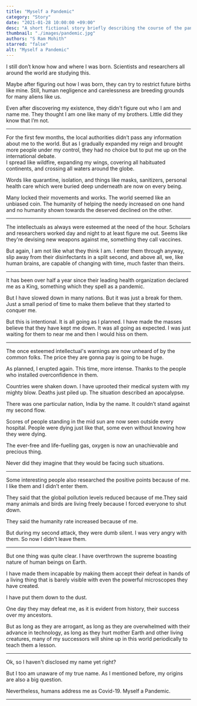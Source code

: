 ```yaml
---
title: "Myself a Pandemic"
category: "Story"
date: "2021-01-28 10:00:00 +09:00"
desc: "A short fictional story briefly describing the course of the pandemic, the narrator being Covid itself."
thumbnail: "./images/pandemic.jpg"
authors: "S Ram Mohith"
starred: "false"
alt: "Myself a Pandemic"
---
```


I still don’t know how and where I was born. Scientists and researchers all around the world are studying this.                     

Maybe after figuring out how I was born, they can try to restrict future births like mine. Still, human negligence and carelessness are breeding grounds for many aliens like us.                                                                

Even after discovering my existence, they didn't figure out who I am and name me. They thought I am one like many of my brothers. Little did they know that I’m not.                                                                
*****

For the first few months, the local authorities didn’t pass any information about me to the world. But as I gradually expanded my reign and brought more people under my control, they had no choice but to put me up on the international debate.                                       
I spread like  wildfire, expanding my wings, covering all habituated continents, and crossing all waters around the globe.   

Words like quarantine, isolation, and things like masks, sanitizers,  personal health care which were buried deep underneath are now on every being.                                                   

Many locked their movements and works. The world seemed like an unbiased coin. The humanity of helping the needy increased on one hand and no humanity shown towards the deserved declined on the other. 

*****  

The intellectuals as always were esteemed at the need of the hour.  Scholars and researchers worked day and night to at least figure me out. Seems like they're devising new weapons against me, something they call vaccines.                 

But again, I am not like what they think I am. I enter them through anyway, slip away from their disinfectants in a split second, and above all, we, like human brains, are capable of changing with time, much faster than theirs.                  

*****

It has been over half a year since their leading health organization declared me as a King, something which they spell as a pandemic.                        

But I have slowed down in many nations. But it was just a break for them. Just a small period of time to make them believe that they started to conquer me.                         

But this is intentional. It is all going as I planned. I have made the masses believe that they have kept me down. It was all going as expected. I was just waiting for them to near me and then I would hiss on them.

*****                       

The once esteemed intellectual's warnings are now unheard of by the common folks. The price they are gonna pay is going to be huge.                

As planned, I erupted again. This time, more intense. Thanks to the people who installed overconfidence in them.      

Countries were shaken down. I have uprooted their medical system with my mighty blow. Deaths just piled up. The situation described  an apocalypse.            

There was one particular nation, India by the name. It couldn’t stand against my second flow.                

Scores of people standing in the mid sun are now seen outside every hospital. People were dying just like that, some even without knowing how they were dying.                         

The ever-free and life-fuelling gas, oxygen is now an unachievable and precious thing.                 

Never did they imagine that they would be facing such situations.

*****               

Some interesting people also researched the positive points because  of me. I like them and I didn’t enter them.             

They said that the global pollution levels reduced because of me.They said many animals and birds are living freely because I  forced everyone to shut down.                

They said the humanity rate increased because of me.                     

But during my second attack, they were dumb silent. I was very angry with them. So now I didn’t leave them.

*****

But one thing was quite clear. I have overthrown the supreme  boasting nature of human beings on Earth.             

I have made them incapable by making them accept their defeat in hands of a living thing that is barely visible with even the powerful microscopes they have created.                          

I have put them down to the dust.                        

One day they may defeat me, as it is evident from history, their success over my ancestors.                              

But as long as they are arrogant, as long as they are overwhelmed with their advance in technology, as long as they hurt mother Earth and other living creatures, many of my successors will shine up in this world periodically to teach them a lesson.

*****

Ok, so I haven't disclosed my name yet right?                          

But I too am unaware of my true name. As I mentioned  before, my origins are also a big question.                   

Nevertheless, humans address me as Covid-19.  Myself a Pandemic.

*****    